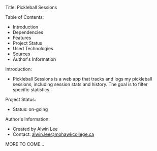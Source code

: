 Title: Pickleball Sessions

Table of Contents:
- Introduction
- Dependencies
- Features
- Project Status
- Used Technologies
- Sources
- Author's Information

Introduction:
- Pickleball Sessions is a web app that tracks and logs my pickleball sessions, including session stats and history. The goal is to filter specific statistics.

Project Status:
- Status: on-going

Author's Information:
- Created by Alwin Lee
- Contact: alwin.lee@mohawkcollege.ca

MORE TO COME...
